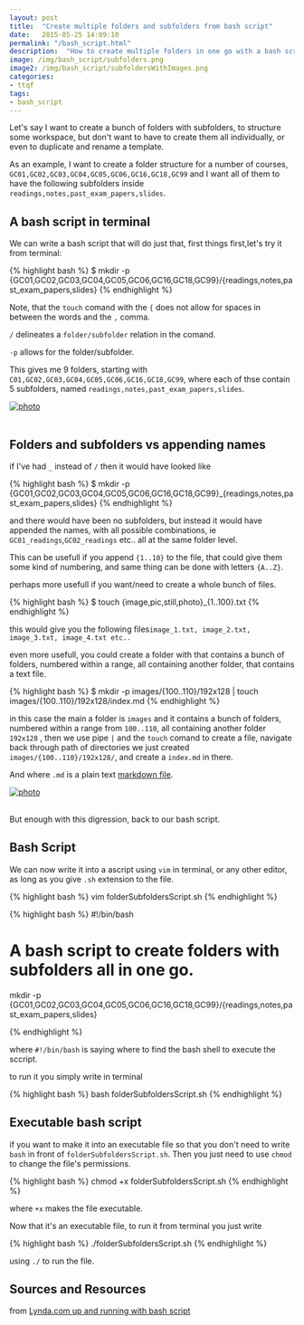 ```yaml
---
layout: post
title:  "Create multiple folders and subfolders from bash script"
date:   2015-05-25 14:09:10
permalink: "/bash_script.html"
description:  "How to create multiple folders in one go with a bash script"
image: /img/bash_script/subfolders.png
image2: /img/bash_script/subfoldersWithImages.png
categories: 
- ttqf
tags:
- bash_script
---
```



Let's say I want to create a bunch of folders with subfolders, to structure some workspace, but don't want to have to create them all individually, or even to duplicate and rename a template.

As an example, I want to create a folder structure for a number of courses, `GC01,GC02,GC03,GC04,GC05,GC06,GC16,GC18,GC99`  and I want all of them to have the following subfolders inside `readings,notes,past_exam_papers,slides`.

## A bash script in terminal
We can write a bash script that will do just that, first things first,let's try it from terminal:

{% highlight bash %}
$ mkdir -p {GC01,GC02,GC03,GC04,GC05,GC06,GC16,GC18,GC99}/{readings,notes,past_exam_papers,slides}
{% endhighlight %}

Note, that the `touch` comand with the `{` does not allow for spaces in between the words and the `,` comma.

`/` delineates a `folder/subfolder` relation in the comand.

`-p` allows for the folder/subfolder.

This gives me 9 folders, starting with `C01,GC02,GC03,GC04,GC05,GC06,GC16,GC18,GC99`, where each of thse contain 5 subfolders, named `readings,notes,past_exam_papers,slides`.



<div class="image-wrapper">
<a href="{{ page.image}}" data-lightbox="folders " title="folders/subfolders ">
<img class="thumb img-round img-responsive" src="{{ page.image}}" alt="photo" />
</a>
</div>
<br>

## Folders and subfolders vs appending names

if I've had `_` instead of `/` then it would have looked like 

{% highlight bash %}
$ mkdir -p {GC01,GC02,GC03,GC04,GC05,GC06,GC16,GC18,GC99}_{readings,notes,past_exam_papers,slides}
{% endhighlight %}

and there would have been no subfolders, but instead it would have appended the names, with all possible combinations, ie `GC01_readings`,`GC02_readings` etc.. all at the same folder level.

This can be usefull if you append `{1..10}` to the file, that could give them some kind of numbering, and same thing can be done with letters `{A..Z}`. 

perhaps more usefull if you want/need to create a whole bunch of files.

{% highlight bash %}
$ touch {image,pic,still,photo}_{1..100}.txt
{% endhighlight %}

this would give you the following files`image_1.txt, image_2.txt, image_3.txt, image_4.txt etc..`


even more usefull, you could create a folder with that contains a bunch of folders, numbered within a range, all containing another folder, that contains a text file.

{% highlight bash %}
$ mkdir -p images/{100..110}/192x128 | touch images/{100..110}/192x128/index.md
{% endhighlight %}


in this case the main a folder  is `images` and it contains a bunch of folders, numbered within a range from `100..110`, all containing another folder `192x128` , then we use pipe `|` and the `touch` comand to create a file, navigate back through path of directories we just created `images/{100..110}/192x128/`, and create a `index.md` in there.

And where `.md` is a plain text [markdown file](http://en.wikipedia.org/wiki/Markdown).

<div class="image-wrapper">
<a href="{{ page.image2}}" data-lightbox="folders " title="folders/subfolders/file ">
<img class="thumb img-round img-responsive" src="{{ page.image2}}" alt="photo" />
</a>
</div>
<br>

But enough with this digression, back to our bash script.

## Bash Script

We can now write it into a ascript using `vim` in terminal, or any other editor, as long as you give `.sh` extension to the file.

{% highlight bash %}
vim folderSubfoldersScript.sh
{% endhighlight %}


{% highlight bash %}
#!/bin/bash
# A bash script to create folders with subfolders all in one go.

mkdir -p {GC01,GC02,GC03,GC04,GC05,GC06,GC16,GC18,GC99}/{readings,notes,past_exam_papers,slides}

{% endhighlight %}

where `#!/bin/bash` is saying where to find the bash shell to execute the sccript.

to run it you simply write in terminal

{% highlight bash %}
bash folderSubfoldersScript.sh
{% endhighlight %}


## Executable bash script 

if you want to make it into an executable file so that you don't need to write `bash` in front of `folderSubfoldersScript.sh`. Then you just need to use `chmod` to change the file's permissions.

{% highlight bash %}
chmod +x folderSubfoldersScript.sh
{% endhighlight %}

where `+x` makes the file executable.

Now that it's an executable file, to run it from terminal you just write

{% highlight bash %}
./folderSubfoldersScript.sh
{% endhighlight %}

using `./` to run the file.
 
## Sources and Resources

from [Lynda.com up and running with bash script](http://www.lynda.com/Bash-tutorials/Up-Running-Bash-Scripting/142989-2.html)